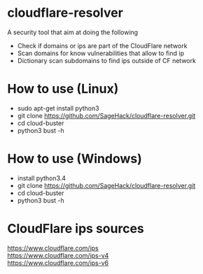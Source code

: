 # cloudflare-resolver
A security tool that aim at doing the following
* Check if domains or ips are part of the CloudFlare network
* Scan domains for know vulnerabilities that allow to find ip
* Dictionary scan subdomains to find ips outside of CF network

# How to use (Linux)
* sudo apt-get install python3
* git clone https://github.com/SageHack/cloudflare-resolver.git
* cd cloud-buster
* python3 bust -h

# How to use (Windows)
* install python3.4
* git clone https://github.com/SageHack/cloudflare-resolver.git
* cd cloud-buster
* python3 bust -h

# CloudFlare ips sources
https://www.cloudflare.com/ips<br>
https://www.cloudflare.com/ips-v4<br>
https://www.cloudflare.com/ips-v6
